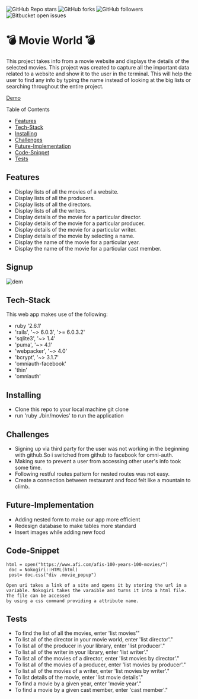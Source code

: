 ![GitHub Repo stars](https://img.shields.io/github/stars/nabilhayet/Restaurant) ![GitHub forks](https://img.shields.io/github/forks/nabilhayet/Restaurant) ![GitHub followers](https://img.shields.io/github/followers/nabilhayet) ![Bitbucket open issues](https://img.shields.io/bitbucket/issues/nabilhayet/Restaurant)                                          
                                        <h1>:bomb: Movie World :bomb: </h1>
                                                      
This project takes info from a movie website and displays the details of the selected movies. This project was created to capture all the important data related to a website and show it to the user in the terminal. This will help the user to find any info by typing the name instead of looking at the big lists or searching throughout the entire project.

<a href="https://www.youtube.com/watch?v=UWaRqHpO8fU&t=2s">Demo</a>

Table of Contents
- [Features](#features)
- [Tech-Stack](#tech-stack)
- [Installing](#installing)
- [Challenges](#challenges)
- [Future-Implementation](#future-implementation)
- [Code-Snippet](#code-snippet)
- [Tests](#tests)
                               
## Features
<ul>
  <li>Display lists of all the movies of a website.</li>
  <li>Display lists of all the producers.</li>
  <li>Display lists of all the directors.</li>
  <li>Display lists of all the writers.</li>
  <li>Display details of the movie for a particular director.</li>
  <li>Display details of the movie for a particular producer.</li>
  <li>Display details of the movie for a particular writer.</li>
  <li>Display details of the movie by selecting a name.</li>
  <li>Display the name of the movie for a particular year.</li>
  <li>Display the name of the movie for a particular cast member.</li>
</ul>

## Signup 

![dem](https://user-images.githubusercontent.com/33500404/109376302-97f5ee00-7891-11eb-89aa-6fdfd054c8c9.gif)


## Tech-Stack
<p>This web app makes use of the following:</p>

* ruby '2.6.1'
* 'rails', '~> 6.0.3', '>= 6.0.3.2'
* 'sqlite3', '~> 1.4'
* 'puma', '~> 4.1'
* 'webpacker', '~> 4.0'
* 'bcrypt', '~> 3.1.7'
* 'omniauth-facebook'
* 'thin'
* 'omniauth'

## Installing
<ul>
   <li> Clone this repo to your local machine git clone <this-repo-url></li>
   <li> run 'ruby ./bin/movies' to run the application</li>
</ul>
        
## Challenges
<ul>
  <li> Signing up via third party for the user was not working in the beginning with github.So i switched from github to facebook for omni-auth.</li>
  <li> Making sure to prevent a user from accessing other user's info took some time.</li>
  <li> Following restful routes pattern for nested routes was not easy.</li>
  <li> Create a connection between restaurant and food felt like a mountain to climb.</li>
</ul>

## Future-Implementation
<ul>
  <li> Adding nested form to make our app more efficient</li>
  <li> Redesign database to make tables more standard</li>
  <li> Insert images while adding new food</li>
</ul>

## Code-Snippet 

```
html = open("https://www.afi.com/afis-100-years-100-movies/")
 doc = Nokogiri::HTML(html)
 post= doc.css("div .movie_popup")
```

```
Open uri takes a link of a site and opens it by storing the url in a variable. Nokogiri takes the varaible and turns it into a html file. The file can be accessed
by using a css command providing a attribute name.
```

## Tests
* To find the list of all the movies, enter 'list movies'"
* To list all of the director in your movie world, enter 'list director'."
* To list all of the producer in your library, enter 'list producer'."
* To list all of the writer in your library, enter 'list writer'."
* To list all of the movies of a director, enter 'list movies by director'."
* To list all of the movies of a producer, enter 'list movies by producer'."
* To list all of the movies of a writer, enter 'list movies by writer'."
* To list details of the movie, enter 'list movie details'."
* To find a movie by a given year, enter 'movie year'."
* To find a movie by a given cast member, enter 'cast member'."


